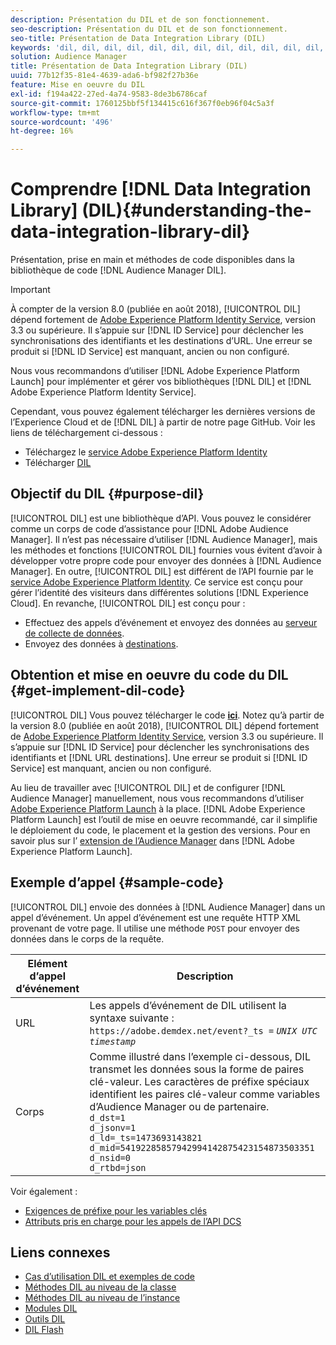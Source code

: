 ```yaml
---
description: Présentation du DIL et de son fonctionnement.
seo-description: Présentation du DIL et de son fonctionnement.
seo-title: Présentation de Data Integration Library (DIL)
keywords: 'dil, dil, dil, dil, dil, dil, dil, dil, dil, dil, dil, dil, dil, dil, dil, dil, dil, dil, dil, dil, dil, dil, dil, dil, dil, dil, dil, dil, dil, dil, dil, dil, dil, dil l, '
solution: Audience Manager
title: Présentation de Data Integration Library (DIL)
uuid: 77b12f35-81e4-4639-ada6-bf982f27b36e
feature: Mise en oeuvre du DIL
exl-id: f194a422-27ed-4a74-9583-8de3b6786caf
source-git-commit: 1760125bbf5f134415c616f367f0eb96f04c5a3f
workflow-type: tm+mt
source-wordcount: '496'
ht-degree: 16%

---
```


# Comprendre [!DNL Data Integration Library] (DIL){#understanding-the-data-integration-library-dil}

Présentation, prise en main et méthodes de code disponibles dans la bibliothèque de code [!DNL Audience Manager DIL].

>[!IMPORTANT]
>
>À compter de la version 8.0 (publiée en août 2018), [!UICONTROL DIL] dépend fortement de [Adobe Experience Platform Identity Service](https://docs.adobe.com/content/help/fr-FR/id-service/using/home.html), version 3.3 ou supérieure. Il s’appuie sur [!DNL ID Service] pour déclencher les synchronisations des identifiants et les destinations d’URL. Une erreur se produit si [!DNL ID Service] est manquant, ancien ou non configuré.
>
>Nous vous recommandons d’utiliser [!DNL Adobe Experience Platform Launch] pour implémenter et gérer vos bibliothèques [!DNL DIL] et [!DNL Adobe Experience Platform Identity Service].

Cependant, vous pouvez également télécharger les dernières versions de l’Experience Cloud et de [!DNL DIL] à partir de notre page GitHub. Voir les liens de téléchargement ci-dessous :

* Téléchargez le [service Adobe Experience Platform Identity](https://github.com/Adobe-Marketing-Cloud/id-service/releases)
* Télécharger [DIL](https://github.com/Adobe-Marketing-Cloud/dil/releases)

## Objectif du DIL {#purpose-dil}

[!UICONTROL DIL] est une bibliothèque d’API. Vous pouvez le considérer comme un corps de code d’assistance pour [!DNL Adobe Audience Manager]. Il n’est pas nécessaire d’utiliser [!DNL Audience Manager], mais les méthodes et fonctions [!UICONTROL DIL] fournies vous évitent d’avoir à développer votre propre code pour envoyer des données à [!DNL Audience Manager]. En outre, [!UICONTROL DIL] est différent de l’API fournie par le [service Adobe Experience Platform Identity](https://docs.adobe.com/content/help/en/id-service/using/home.html). Ce service est conçu pour gérer l’identité des visiteurs dans différentes solutions [!DNL Experience Cloud]. En revanche, [!UICONTROL DIL] est conçu pour :

* Effectuez des appels d’événement et envoyez des données au [serveur de collecte de données](../reference/system-components/components-data-collection.md).
* Envoyez des données à [destinations](../features/destinations/destinations.md).

## Obtention et mise en oeuvre du code du DIL {#get-implement-dil-code}

[!UICONTROL DIL] Vous pouvez télécharger le code  **[ici](https://github.com/Adobe-Marketing-Cloud/dil/releases)**. Notez qu’à partir de la version 8.0 (publiée en août 2018), [!UICONTROL DIL] dépend fortement de [Adobe Experience Platform Identity Service](https://docs.adobe.com/content/help/en/id-service/using/home.html), version 3.3 ou supérieure. Il s’appuie sur [!DNL ID Service] pour déclencher les synchronisations des identifiants et [!DNL URL destinations]. Une erreur se produit si [!DNL ID Service] est manquant, ancien ou non configuré.

Au lieu de travailler avec [!UICONTROL DIL] et de configurer [!DNL Audience Manager] manuellement, nous vous recommandons d’utiliser [Adobe Experience Platform Launch](https://experienceleague.adobe.com/docs/launch/using/home.html) à la place. [!DNL Adobe Experience Platform Launch] est l’outil de mise en oeuvre recommandé, car il simplifie le déploiement du code, le placement et la gestion des versions. Pour en savoir plus sur l’ [extension de l’Audience Manager](https://experienceleague.adobe.com/docs/launch/using/extensions-ref/adobe-extension/audience-manager/overview.html) dans [!DNL Adobe Experience Platform Launch].

## Exemple d’appel {#sample-code}

[!UICONTROL DIL] envoie des données à  [!DNL Audience Manager] dans un appel d’événement. Un appel d’événement est une requête HTTP XML provenant de votre page. Il utilise une méthode `POST` pour envoyer des données dans le corps de la requête.

| Elément d’appel d’événement | Description |
|--- |--- |
| URL | Les appels d’événement de DIL utilisent la syntaxe suivante : `https://adobe.demdex.net/event?_ts =` *`UNIX UTC timestamp`* |
| Corps | Comme illustré dans l’exemple ci-dessous, DIL transmet les données sous la forme de paires clé-valeur. Les caractères de préfixe spéciaux identifient les paires clé-valeur comme variables d’Audience Manager ou de partenaire.<br>`d_dst=1`<br>`d_jsonv=1`<br>`d_ld=_ts=1473693143821`<br>`d_mid=54192285857942994142875423154873503351`<br>`d_nsid=0`<br>`d_rtbd=json`<br> |

Voir également :
* [Exigences de préfixe pour les variables clés](../features/traits/trait-variable-prefixes.md)
* [Attributs pris en charge pour les appels de l’API DCS](../api/dcs-intro/dcs-api-reference/dcs-keys.md)

## Liens connexes

* [Cas d’utilisation DIL et exemples de code](/help/using/dil/dil-use-cases.md)
* [Méthodes DIL au niveau de la classe ](/help/using/dil/dil-class-overview/dil-start.md)
* [Méthodes DIL au niveau de l’instance](/help/using/dil/dil-instance-methods.md)
* [Modules DIL](/help/using/dil/dil-modules.md)
* [Outils DIL](/help/using/dil/dil-tools.md)
* [DIL Flash](/help/using/dil/dil-flash.md)
